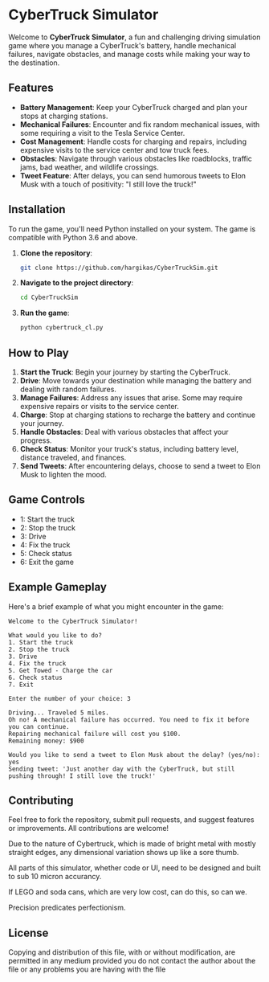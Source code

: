 # CyberTruck Simulator

Welcome to **CyberTruck Simulator**, a fun and challenging driving simulation game where you manage a CyberTruck's battery, handle mechanical failures, navigate obstacles, and manage costs while making your way to the destination.

## Features

- **Battery Management**: Keep your CyberTruck charged and plan your stops at charging stations.
- **Mechanical Failures**: Encounter and fix random mechanical issues, with some requiring a visit to the Tesla Service Center.
- **Cost Management**: Handle costs for charging and repairs, including expensive visits to the service center and tow truck fees.
- **Obstacles**: Navigate through various obstacles like roadblocks, traffic jams, bad weather, and wildlife crossings.
- **Tweet Feature**: After delays, you can send humorous tweets to Elon Musk with a touch of positivity: "I still love the truck!"

## Installation

To run the game, you'll need Python installed on your system. The game is compatible with Python 3.6 and above.

1. **Clone the repository**:
   ```bash
   git clone https://github.com/hargikas/CyberTruckSim.git
   ```

2. **Navigate to the project directory**:
   ```bash
   cd CyberTruckSim
   ```

3. **Run the game**:
   ```bash
   python cybertruck_cl.py
   ```

## How to Play

1. **Start the Truck**: Begin your journey by starting the CyberTruck.
2. **Drive**: Move towards your destination while managing the battery and dealing with random failures.
3. **Manage Failures**: Address any issues that arise. Some may require expensive repairs or visits to the service center.
4. **Charge**: Stop at charging stations to recharge the battery and continue your journey.
5. **Handle Obstacles**: Deal with various obstacles that affect your progress.
6. **Check Status**: Monitor your truck's status, including battery level, distance traveled, and finances.
7. **Send Tweets**: After encountering delays, choose to send a tweet to Elon Musk to lighten the mood.

## Game Controls

- 1: Start the truck
- 2: Stop the truck
- 3: Drive
- 4: Fix the truck
- 5: Check status
- 6: Exit the game

## Example Gameplay

Here's a brief example of what you might encounter in the game:

   ```vbnet
   Welcome to the CyberTruck Simulator!
   
   What would you like to do?
  1. Start the truck
  2. Stop the truck
  3. Drive
  4. Fix the truck
  5. Get Towed - Charge the car
  6. Check status
  7. Exit
   
   Enter the number of your choice: 3
   
   Driving... Traveled 5 miles.
   Oh no! A mechanical failure has occurred. You need to fix it before you can continue.
   Repairing mechanical failure will cost you $100.
   Remaining money: $900
   
   Would you like to send a tweet to Elon Musk about the delay? (yes/no): yes
   Sending tweet: 'Just another day with the CyberTruck, but still pushing through! I still love the truck!'
   ```

## Contributing

Feel free to fork the repository, submit pull requests, and suggest features or improvements. All contributions are welcome!

Due to the nature of Cybertruck, which is made of bright metal with mostly straight edges, any dimensional variation shows up like a sore thumb.

All parts of this simulator, whether code or UI, need to be designed and built to sub 10 micron accurancy.

If LEGO and soda cans, which are very low cost, can do this, so can we.

Precision predicates perfectionism.

## License

Copying and distribution of this file, with or without modification, are permitted in any medium provided you do not contact the author about the file or any problems you are having with the file
